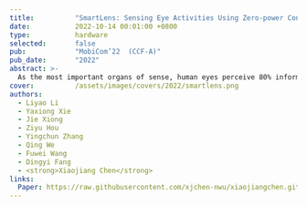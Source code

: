 ```yaml
---
title:          "SmartLens: Sensing Eye Activities Using Zero-power Contact Lens"
date:           2022-10-14 00:01:00 +0800
type:           hardware
selected:       false
pub:            "MobiCom’22  (CCF-A)"
pub_date:       "2022"
abstract: >-
  As the most important organs of sense, human eyes perceive 80% information from our surroundings. Eyeball movement is closely related to our brain health condition. Eyeball movement and eye blink are also widely used as an efficient human-computer interaction scheme for paralyzed individuals to communicate with others. Traditional methods mainly use intrusive EOG sensors or cameras to capture eye activity information. In this work, we propose a system named SmartLens to achieve eye activity sensing using zero-power contact lens. To make it happen, we develop dedicated antenna design which can be fitted in an extremely small space and still work efficiently to reach a working distance more than 1 m. To accurately track eye movements in the presence of strong self-interference, we employ another tag to track the user's head movement and cancel it out to support sensing a walking or moving user. Comprehensive experiments demonstrate the effectiveness of the proposed system. At a distance of 1.4 m, the proposed system can achieve an average accuracy of detecting the basic eye movement and blink at 89.63% and 82%, respectively. 
cover:          /assets/images/covers/2022/smartlens.png
authors:
  - Liyao Li
  - Yaxiong Xie
  - Jie Xiong
  - Ziyu Hou
  - Yingchun Zhang
  - Qing We
  - Fuwei Wang
  - Dingyi Fang
  - <strong>Xiaojiang Chen</strong>
links:
  Paper: https://raw.githubusercontent.com/xjchen-nwu/xiaojiangchen.github.io/main/paper/2022/SmartLens.pdf
---
```

